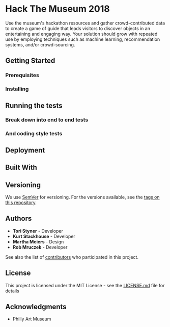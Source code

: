 # Hack The Museum 2018

Use the museum's hackathon resources and gather crowd-contributed data to create a game of guide that leads visitors to discover objects in an entertaining and engaging way.  Your solution should grow with repeated use by employing techniques such as machine learning, recommendation systems, and/or crowd-sourcing.

## Getting Started


### Prerequisites


### Installing


## Running the tests



### Break down into end to end tests


### And coding style tests


## Deployment


## Built With


## Versioning

We use [SemVer](http://semver.org/) for versioning. For the versions available, see the [tags on this repository](https://github.com/your/project/tags). 

## Authors

* **Tori Styner** - Developer
* **Kurt Stackhouse** - Developer
* **Martha Meiers** - Design
* **Rob Mruczek** - Developer

See also the list of [contributors](https://github.com/your/project/contributors) who participated in this project.

## License

This project is licensed under the MIT License - see the [LICENSE.md](LICENSE.md) file for details

## Acknowledgments

* Philly Art Museum

